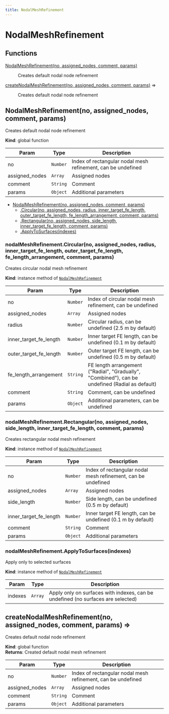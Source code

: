 ```yaml
---
title: NodalMeshRefinement
---
```


# NodalMeshRefinement

## Functions

<dl>
<dt><a href="#NodalMeshRefinement">NodalMeshRefinement(no, assigned_nodes, comment, params)</a></dt>
<dd><p>Creates default nodal node refinement</p>
</dd>
<dt><a href="#createNodalMeshRefinement">createNodalMeshRefinement(no, assigned_nodes, comment, params)</a> ⇒</dt>
<dd><p>Creates default nodal node refinement</p>
</dd>
</dl>

<a name="NodalMeshRefinement"></a>

## NodalMeshRefinement(no, assigned_nodes, comment, params)
Creates default nodal node refinement

**Kind**: global function  

| Param | Type | Description |
| --- | --- | --- |
| no | <code>Number</code> | Index of rectangular nodal mesh refinement, can be undefined |
| assigned_nodes | <code>Array</code> | Assigned nodes |
| comment | <code>String</code> | Comment |
| params | <code>Object</code> | Additional parameters |


* [NodalMeshRefinement(no, assigned_nodes, comment, params)](#NodalMeshRefinement)
    * [.Circular(no, assigned_nodes, radius, inner_target_fe_length, outer_target_fe_length, fe_length_arrangement, comment, params)](#NodalMeshRefinement+Circular)
    * [.Rectangular(no, assigned_nodes, side_length, inner_target_fe_length, comment, params)](#NodalMeshRefinement+Rectangular)
    * [.ApplyToSurfaces(indexes)](#NodalMeshRefinement+ApplyToSurfaces)

<a name="NodalMeshRefinement+Circular"></a>

### nodalMeshRefinement.Circular(no, assigned_nodes, radius, inner_target_fe_length, outer_target_fe_length, fe_length_arrangement, comment, params)
Creates circular nodal mesh refinement

**Kind**: instance method of [<code>NodalMeshRefinement</code>](#NodalMeshRefinement)  

| Param | Type | Description |
| --- | --- | --- |
| no | <code>Number</code> | Index of circular nodal mesh refinement, can be undefined |
| assigned_nodes | <code>Array</code> | Assigned nodes |
| radius | <code>Number</code> | Circular radius, can be undefined (2.5 m by default) |
| inner_target_fe_length | <code>Number</code> | Inner target FE length, can be undefined (0.1 m by default) |
| outer_target_fe_length | <code>Number</code> | Outer target FE length, can be undefined (0.5 m by default) |
| fe_length_arrangement | <code>String</code> | FE length arrangement ("Radial", "Gradually", "Combined"), can be undefined (Radial as default) |
| comment | <code>String</code> | Comment, can be undefined |
| params | <code>Object</code> | Additional parameters, can be undefined |

<a name="NodalMeshRefinement+Rectangular"></a>

### nodalMeshRefinement.Rectangular(no, assigned_nodes, side_length, inner_target_fe_length, comment, params)
Creates rectangular nodal mesh refinement

**Kind**: instance method of [<code>NodalMeshRefinement</code>](#NodalMeshRefinement)  

| Param | Type | Description |
| --- | --- | --- |
| no | <code>Number</code> | Index of rectangular nodal mesh refinement, can be undefined |
| assigned_nodes | <code>Array</code> | Assigned nodes |
| side_length | <code>Number</code> | Side length, can be undefined (0.5 m by default) |
| inner_target_fe_length | <code>Number</code> | Inner target FE length, can be undefined (0.1 m by default) |
| comment | <code>String</code> | Comment |
| params | <code>Object</code> | Additional parameters |

<a name="NodalMeshRefinement+ApplyToSurfaces"></a>

### nodalMeshRefinement.ApplyToSurfaces(indexes)
Apply only to selected surfaces

**Kind**: instance method of [<code>NodalMeshRefinement</code>](#NodalMeshRefinement)  

| Param | Type | Description |
| --- | --- | --- |
| indexes | <code>Array</code> | Apply only on surfaces with indexes, can be undefined (no surfaces are selected) |

<a name="createNodalMeshRefinement"></a>

## createNodalMeshRefinement(no, assigned_nodes, comment, params) ⇒
Creates default nodal node refinement

**Kind**: global function  
**Returns**: Created default nodal mesh refinement  

| Param | Type | Description |
| --- | --- | --- |
| no | <code>Number</code> | Index of rectangular nodal mesh refinement, can be undefined |
| assigned_nodes | <code>Array</code> | Assigned nodes |
| comment | <code>String</code> | Comment |
| params | <code>Object</code> | Additional parameters |


